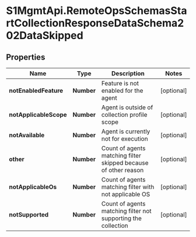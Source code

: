 # S1MgmtApi.RemoteOpsSchemasStartCollectionResponseDataSchema202DataSkipped

## Properties
Name | Type | Description | Notes
------------ | ------------- | ------------- | -------------
**notEnabledFeature** | **Number** | Feature is not enabled for the agent | [optional] 
**notApplicableScope** | **Number** | Agent is outside of collection profile scope | [optional] 
**notAvailable** | **Number** | Agent is currently not for execution | [optional] 
**other** | **Number** | Count of agents matching filter skipped because of other reason | [optional] 
**notApplicableOs** | **Number** | Count of agents matching filter with not applicable OS | [optional] 
**notSupported** | **Number** | Count of agents matching filter not supporting the collection | [optional] 


